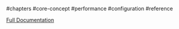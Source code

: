 #chapters #core-concept #performance #configuration 
#reference 


[Full Documentation](https://oreil.ly/mifI7)

